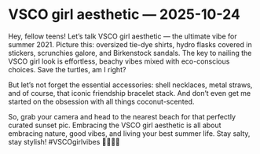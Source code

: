 # VSCO girl aesthetic — 2025-10-24

Hey, fellow teens! Let’s talk VSCO girl aesthetic — the ultimate vibe for summer 2021. Picture this: oversized tie-dye shirts, hydro flasks covered in stickers, scrunchies galore, and Birkenstock sandals. The key to nailing the VSCO girl look is effortless, beachy vibes mixed with eco-conscious choices. Save the turtles, am I right?

But let’s not forget the essential accessories: shell necklaces, metal straws, and of course, that iconic friendship bracelet stack. And don’t even get me started on the obsession with all things coconut-scented.

So, grab your camera and head to the nearest beach for that perfectly curated sunset pic. Embracing the VSCO girl aesthetic is all about embracing nature, good vibes, and living your best summer life. Stay salty, stay stylish! #VSCOgirlvibes ✌🏼🌊🌞
